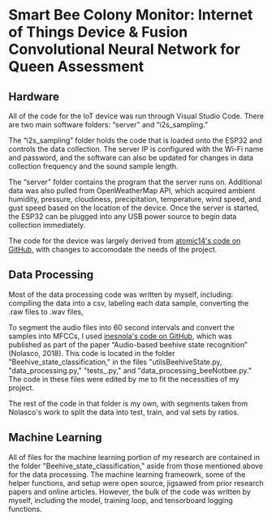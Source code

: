 # Smart Bee Colony Monitor: Internet of Things Device & Fusion Convolutional Neural Network for Queen Assessment

## Hardware
All of the code for the IoT device was run through Visual Studio Code. There are two main software folders: “server” and “i2s_sampling.”  
  
The “i2s_sampling” folder holds the code that is loaded onto the ESP32 and controls the data collection. The server IP is configured with the Wi-Fi name and password, and the software can also be updated for changes in data collection frequency and the sound sample length.
  
The “server” folder contains the program that the server runs on. Additional data was also pulled from OpenWeatherMap API, which acquired ambient humidity, pressure, cloudiness, precipitation, temperature, wind speed, and gust speed based on the location of the device. Once the server is started, the ESP32 can be plugged into any USB power source to begin data collection immediately.  
  
The code for the device was largely derived from [atomic14's code on GitHub](https://github.com/atomic14/esp32_audio), with changes to accomodate the needs of the project.

## Data Processing
Most of the data processing code was written by myself, including: compiling the data into a csv, labeling each data sample, converting the .raw files to .wav files,  

To segment the audio files into 60 second intervals and convert the samples into MFCCs, I used [inesnola's code on GitHub](https://github.com/inesnolas/Audio_based_identification_beehive_states), which was published as part of the paper “Audio-based beehive state recognition” (Nolasco, 2018). This code is located in the folder "Beehive_state_classification," in the files "utilsBeehiveState.py, "data_processing.py," "tests_.py," and "data_processing_beeNotbee.py." The code in these files were edited by me to fit the necessities of my project.  

The rest of the code in that folder is my own, with segments taken from Nolasco's work to split the data into test, train, and val sets by ratios.

## Machine Learning
All of files for the machine learning portion of my research are contained in the folder "Beehive_state_classification," aside from those mentioned above for the data processing. The machine learning frameowrk, some of the helper functions, and setup were open source, jigsawed from prior research papers and online articles. However, the bulk of the code was written by myself, including the model, training loop, and tensorboard logging functions.

